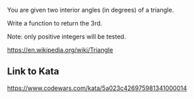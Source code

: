You are given two interior angles (in degrees) of a triangle.

Write a function to return the 3rd.

Note: only positive integers will be tested.

https://en.wikipedia.org/wiki/Triangle

## Link to Kata
https://www.codewars.com/kata/5a023c426975981341000014